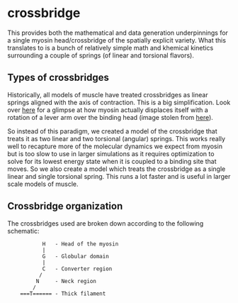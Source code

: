 crossbridge
===========

This provides both the mathematical and data generation underpinnings for a single myosin head/crossbridge of the spatially explicit variety. What this translates to is a bunch of relatively simple math and khemical kinetics surrounding a couple of springs (of linear and torsional flavors). 

Types of crossbridges
---------------------

Historically, all models of muscle have treated crossbridges as linear springs aligned with the axis of contraction. This is a big simplification. Look over [here](http://imgur.com/ZBCNxyw) for a glimpse at how myosin actually displaces itself with a rotation of a lever arm over the binding head (image stolen from [here](http://emboj.embopress.org/content/21/11/2517)).

So instead of this paradigm, we created a model of the crossbridge that treats it as two linear and two torsional (angular) springs. This works really well to recapture more of the molecular dynamics we expect from myosin but is too slow to use in larger simulations as it requires optimization to solve for its lowest energy state when it is coupled to a binding site that moves. So we also create a model which treats the crossbridge as a single linear and single torsional spring. This runs a lot faster and is useful in larger scale models of muscle. 

Crossbridge organization
------------------------

The crossbridges used are broken down according to the following schematic: 
```
           H   - Head of the myosin
           |  
           G   - Globular domain
           |  
           C   - Converter region
          /   
         N     - Neck region
        /     
    ===T====== - Thick filament
```
